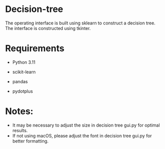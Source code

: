 # Decision-tree
The operating interface is built using sklearn to construct a decision tree. The interface is constructed using tkinter.

# Requirements
* Python 3.11
* scikit-learn

* pandas
* pydotplus

# Notes:
* It may be necessary to adjust the size in decision tree gui.py for optimal results.
* If not using macOS, please adjust the font in decision tree gui.py for better formatting.
